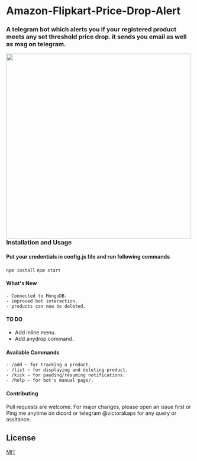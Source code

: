 # Amazon-Flipkart-Price-Drop-Alert

### A telegram bot which alerts you if your registered product meets any set threshold price drop. it sends you email as well as msg on telegram.

<img align="left" src="https://i.imgur.com/c7ZEf9k.png" width="500px"/>

### Installation and Usage

#### Put your credentials in config.js file and run following commands
`npm install`
`npm start `

#### What's New

    - Connected to MongoDB.
    - improved bot interaction.
    - products can now be deleted.

#### TO DO

- Add inline menu.
- Add anydrop command.

#### Available Commands

    - /add ~ for tracking a product.
    - /list ~ for displaying and deleting product.
    - /kick ~ for pauding/resuming notifications.
    - /help ~ for bot's manual page/.

#### Contributing

Pull requests are welcome. For major changes, please open an issue first or Ping me anytime on dicord or telegram @victorakaps for any query or assitance.

## License

[MIT](https://choosealicense.com/licenses/mit/)

